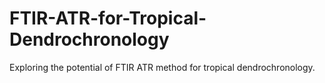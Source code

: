 # FTIR-ATR-for-Tropical-Dendrochronology
Exploring the potential of FTIR ATR method for tropical dendrochronology.
